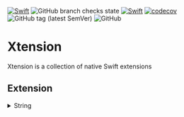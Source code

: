[![Swift](https://img.shields.io/badge/Swift-5.3-orange.svg)](https://swift.org)
![GitHub branch checks state](https://img.shields.io/github/checks-status/mhkashizadeh/Swift-Xtension/master?label=Build)
[![Swift](https://github.com/mhkashizadeh/Swift-Xtension/actions/workflows/swift.yml/badge.svg)](https://github.com/mhkashizadeh/Swift-Xtension/actions/workflows/swift.yml)
[![codecov](https://codecov.io/gh/mhkashizadeh/Swift-Xtension/branch/master/graph/badge.svg?token=T04LK9F4RP)](https://codecov.io/gh/mhkashizadeh/Swift-Xtension)
![GitHub tag (latest SemVer)](https://img.shields.io/github/v/tag/mhkashizadeh/Swift-Xtension?label=Version)
![GitHub](https://img.shields.io/github/license/mhkashizadeh/Swift-Xtension)

# Xtension

Xtension is a collection of native Swift extensions

## Extension
<details>
  <summary>String</summary>
  </br>
  <ul>
    <li>Case Converter 
        <ul>
          <li>UpperCamelCase <code>"hello world".upperCamelCased</code></li>
          <li>lowerCamelCase <code>"hello world".lowerCamelCased</code></li>
          <li>lower_snake_case <code>"hello world".lowerSnakeCased</code></li>
          <li>UPPER_SNAKE_CASE <code>"hello world".upperSnakeCased</code></li>
          <li>kebeb-case <code>"hello world".kebabCased</code></li>
        </ul>
  </li>
  <li>Validation 
        <ul>
          <li>Regex <code>"hello world".validate(pattern: #"(\w)\s(\w)"#)</code></li>
          <li>Email <code>"mail@example.com".validate(pattern: .email)</code></li>
          <li>Url <code>"http://www.example.com".validate(pattern: .url)</code></li>
        </ul>
  </li>
  </ul>
</details>
